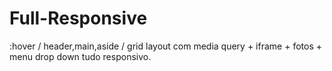 # Full-Responsive
:hover / header,main,aside / grid layout com media query + iframe + fotos + menu drop down tudo responsivo.
